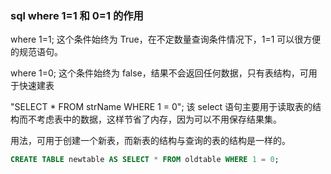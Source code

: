 ### sql where 1=1 和 0=1 的作用

where 1=1; 这个条件始终为 True，在不定数量查询条件情况下，1=1 可以很方便的规范语句。

where 1=0; 这个条件始终为 false，结果不会返回任何数据，只有表结构，可用于快速建表

"SELECT * FROM strName WHERE 1 = 0"; 该 select 语句主要用于读取表的结构而不考虑表中的数据，这样节省了内存，因为可以不用保存结果集。

用法，可用于创建一个新表，而新表的结构与查询的表的结构是一样的。

```sql
CREATE TABLE newtable AS SELECT * FROM oldtable WHERE 1 = 0;
```
